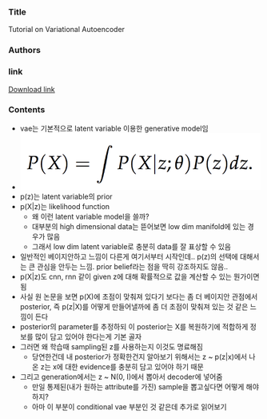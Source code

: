 ### Title
Tutorial on Variational Autoencoder

### Authors


### link
[Download link](https://arxiv.org/pdf/1606.05908.pdf)

### Contents
- vae는 기본적으로 latent variable 이용한 generative model임
- ![image](../image/180304_1.png)
- p(z)는 latent variable의 prior
- p(X|z)는 likelihood function
    - 왜 이런 latent variable model을 쓸까?
    - 대부분의 high dimensional data는 뜯어보면 low dim manifold에 있는 경우가 많음
    - 그래서 low dim latent variable로 충분히 data를 잘 표상할 수 있음
- 일반적인 베이지안하고 느낌이 다른게 여기서부터 시작인데.. p(z)의 선택에 대해서는 큰 관심을 안두는 느낌. prior belief라는 점을 딱히 강조하지도 않음..
- p(X|z)도 cnn, rnn 같이 given z에 대해 확률적으로 값을 계산할 수 있는 뭔가이면 됨
- 사실 원 논문을 보면 p(X)에 초점이 맞춰져 있다기 보다는 좀 더 베이지안 관점에서 posterior, 즉 p(z|X)를 어떻게 만들어낼까에 좀 더 초점이 맞춰져 있는 것 같은 느낌이 든다
- posterior의 parameter를 추정하되 이 posterior는 X를 복원하기에 적합하게 정보를 많이 담고 있어야 한다는게 기본 골자
- 그러면 왜 학습때 sampling된 z를 사용하는지 이것도 명료해짐
    - 당연한건데 내 posterior가 정확한건지 알아보기 위해서는 z ~ p(z|x)에서 나온 z는 x에 대한 evidence를 충분히 담고 있어야 하기 때문
- 그리고 generation에서는 z ~ N(0, I)에서 뽑아서 decoder에 넣어줌
    - 만일 통제된(내가 원하는 attribute를 가진) sample을 뽑고싶다면 어떻게 해야하지?
    - 아마 이 부분이 conditional vae 부분인 것 같은데 추가로 읽어보기